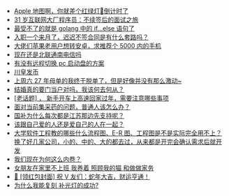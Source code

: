 + [Apple 地图啊，你就差个红绿灯🚥倒计时了](https://www.v2ex.com/t/1106202)
+ [31 岁互联网大厂程序员：不续签后的面试之旅](https://www.v2ex.com/t/1106214)
+ [最受不了的就是 golang 中的 if...else 语句了](https://www.v2ex.com/t/1106223)
+ [入职一个来月了，迟迟不签合同是有什么套路吗？](https://www.v2ex.com/t/1106192)
+ [大佬们苹果老用户想转安卓，求推荐个 5000 内的手机](https://www.v2ex.com/t/1106195)
+ [现在还是北联通南电信吗](https://www.v2ex.com/t/1106258)
+ [有没有远程切换 pc 启动盘的方案](https://www.v2ex.com/t/1106208)
+ [川皇发币](https://www.v2ex.com/t/1106179)
+ [上周六 27 年母单的我终于脱单了，但是好像并没有那么激动~](https://www.v2ex.com/t/1106352)
+ [结婚真的要门当户对吗，我该何去何从？](https://www.v2ex.com/t/1106344)
+ [[老话题] ， 新手开车上高速回家过年，需要注意哪些事项](https://www.v2ex.com/t/1106393)
+ [面对当前集采药的问题，普通人该怎么办？](https://www.v2ex.com/t/1106377)
+ [国补为什么每次都是江苏那边先支持呢？](https://www.v2ex.com/t/1106357)
+ [该跟自己爱的人还是爱自己的人在一起？](https://www.v2ex.com/t/1106367)
+ [大学软件工程教的哪些什么流程图、E-R 图、工程图是不是实际完全用不上？换了好几家公司，小的、中的、大的都去过，从来都是开完会确认需求后就开发](https://www.v2ex.com/t/1106274)
+ [我们现在为何这么内卷？](https://www.v2ex.com/t/1106453)
+ [女朋友在家里不上班 我养着 照顾我的猫 和做做家务](https://www.v2ex.com/t/1106465)
+ [🧧 [领红包封面] 祝 V 友们：蛇年大吉，财运亨通！](https://www.v2ex.com/t/1106447)
+ [为什么我能复刻 补光灯的成功?](https://www.v2ex.com/t/1106325)
